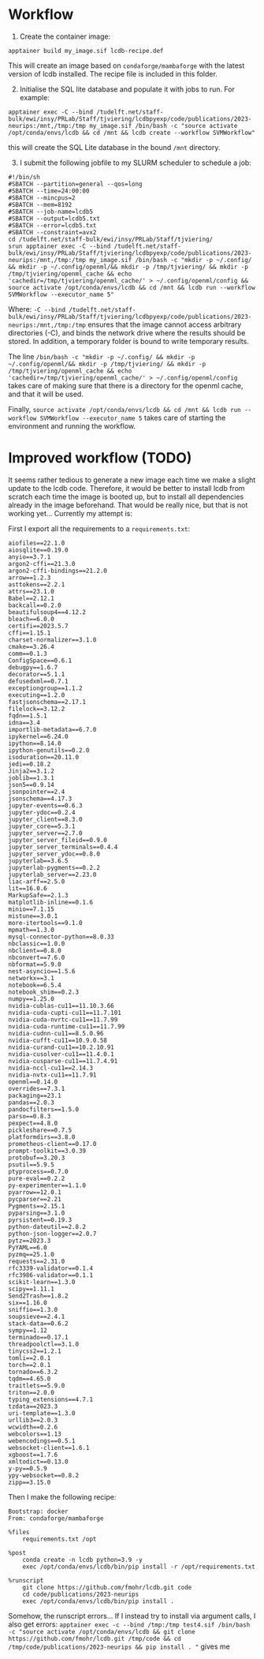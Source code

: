 # Workflow

1. Create the container image: 
```
apptainer build my_image.sif lcdb-recipe.def
```
This will create an image based on `condaforge/mambaforge` with the latest version of lcdb installed. The recipe file is included in this folder. 

2. Initialise the SQL lite database and populate it with jobs to run. For example:
```
apptainer exec -C --bind /tudelft.net/staff-bulk/ewi/insy/PRLab/Staff/tjviering/lcdbpyexp/code/publications/2023-neurips:/mnt,/tmp:/tmp my_image.sif /bin/bash -c "source activate /opt/conda/envs/lcdb && cd /mnt && lcdb create --workflow SVMWorkflow" 
```
this will create the SQL Lite database in the bound `/mnt` directory. 

3. I submit the following jobfile to my SLURM scheduler to schedule a job:
```
#!/bin/sh
#SBATCH --partition=general --qos=long
#SBATCH --time=24:00:00
#SBATCH --mincpus=2
#SBATCH --mem=8192
#SBATCH --job-name=lcdb5
#SBATCH --output=lcdb5.txt
#SBATCH --error=lcdb5.txt
#SBATCH --constraint=avx2
cd /tudelft.net/staff-bulk/ewi/insy/PRLab/Staff/tjviering/
srun apptainer exec -C --bind /tudelft.net/staff-bulk/ewi/insy/PRLab/Staff/tjviering/lcdbpyexp/code/publications/2023-neurips:/mnt,/tmp:/tmp my_image.sif /bin/bash -c "mkdir -p ~/.config/ && mkdir -p ~/.config/openml/&& mkdir -p /tmp/tjviering/ && mkdir -p /tmp/tjviering/openml_cache && echo 'cachedir=/tmp/tjviering/openml_cache/' > ~/.config/openml/config && source activate /opt/conda/envs/lcdb && cd /mnt && lcdb run --workflow SVMWorkflow --executor_name 5"
```

Where:
`-C --bind /tudelft.net/staff-bulk/ewi/insy/PRLab/Staff/tjviering/lcdbpyexp/code/publications/2023-neurips:/mnt,/tmp:/tmp`
ensures that the image cannot access arbitrary directories (-C), and binds the network drive where the results should be stored. In addition, a temporary folder is bound to write temporary results. 

The line 
`/bin/bash -c "mkdir -p ~/.config/ && mkdir -p ~/.config/openml/&& mkdir -p /tmp/tjviering/ && mkdir -p /tmp/tjviering/openml_cache && echo 'cachedir=/tmp/tjviering/openml_cache/' > ~/.config/openml/config`
 takes care of making sure that there is a directory for the openml cache, and that it will be used. 

Finally, `source activate /opt/conda/envs/lcdb && cd /mnt && lcdb run --workflow SVMWorkflow --executor_name 5` takes care of starting the environment and running the workflow. 

# Improved workflow (TODO)

It seems rather tedious to generate a new image each time we make a slight update to the lcdb code. Therefore, it would be better to install lcdb from scratch each time the image is booted up, but to install all dependencies already in the image beforehand. That would be really nice, but that is not working yet... Currently my attempt is:

First I export all the requirements to a `requirements.txt`:
```
aiofiles==22.1.0
aiosqlite==0.19.0
anyio==3.7.1
argon2-cffi==21.3.0
argon2-cffi-bindings==21.2.0
arrow==1.2.3
asttokens==2.2.1
attrs==23.1.0
Babel==2.12.1
backcall==0.2.0
beautifulsoup4==4.12.2
bleach==6.0.0
certifi==2023.5.7
cffi==1.15.1
charset-normalizer==3.1.0
cmake==3.26.4
comm==0.1.3
ConfigSpace==0.6.1
debugpy==1.6.7
decorator==5.1.1
defusedxml==0.7.1
exceptiongroup==1.1.2
executing==1.2.0
fastjsonschema==2.17.1
filelock==3.12.2
fqdn==1.5.1
idna==3.4
importlib-metadata==6.7.0
ipykernel==6.24.0
ipython==8.14.0
ipython-genutils==0.2.0
isoduration==20.11.0
jedi==0.18.2
Jinja2==3.1.2
joblib==1.3.1
json5==0.9.14
jsonpointer==2.4
jsonschema==4.17.3
jupyter-events==0.6.3
jupyter-ydoc==0.2.4
jupyter_client==8.3.0
jupyter_core==5.3.1
jupyter_server==2.7.0
jupyter_server_fileid==0.9.0
jupyter_server_terminals==0.4.4
jupyter_server_ydoc==0.8.0
jupyterlab==3.6.5
jupyterlab-pygments==0.2.2
jupyterlab_server==2.23.0
liac-arff==2.5.0
lit==16.0.6
MarkupSafe==2.1.3
matplotlib-inline==0.1.6
minio==7.1.15
mistune==3.0.1
more-itertools==9.1.0
mpmath==1.3.0
mysql-connector-python==8.0.33
nbclassic==1.0.0
nbclient==0.8.0
nbconvert==7.6.0
nbformat==5.9.0
nest-asyncio==1.5.6
networkx==3.1
notebook==6.5.4
notebook_shim==0.2.3
numpy==1.25.0
nvidia-cublas-cu11==11.10.3.66
nvidia-cuda-cupti-cu11==11.7.101
nvidia-cuda-nvrtc-cu11==11.7.99
nvidia-cuda-runtime-cu11==11.7.99
nvidia-cudnn-cu11==8.5.0.96
nvidia-cufft-cu11==10.9.0.58
nvidia-curand-cu11==10.2.10.91
nvidia-cusolver-cu11==11.4.0.1
nvidia-cusparse-cu11==11.7.4.91
nvidia-nccl-cu11==2.14.3
nvidia-nvtx-cu11==11.7.91
openml==0.14.0
overrides==7.3.1
packaging==23.1
pandas==2.0.3
pandocfilters==1.5.0
parso==0.8.3
pexpect==4.8.0
pickleshare==0.7.5
platformdirs==3.8.0
prometheus-client==0.17.0
prompt-toolkit==3.0.39
protobuf==3.20.3
psutil==5.9.5
ptyprocess==0.7.0
pure-eval==0.2.2
py-experimenter==1.1.0
pyarrow==12.0.1
pycparser==2.21
Pygments==2.15.1
pyparsing==3.1.0
pyrsistent==0.19.3
python-dateutil==2.8.2
python-json-logger==2.0.7
pytz==2023.3
PyYAML==6.0
pyzmq==25.1.0
requests==2.31.0
rfc3339-validator==0.1.4
rfc3986-validator==0.1.1
scikit-learn==1.3.0
scipy==1.11.1
Send2Trash==1.8.2
six==1.16.0
sniffio==1.3.0
soupsieve==2.4.1
stack-data==0.6.2
sympy==1.12
terminado==0.17.1
threadpoolctl==3.1.0
tinycss2==1.2.1
tomli==2.0.1
torch==2.0.1
tornado==6.3.2
tqdm==4.65.0
traitlets==5.9.0
triton==2.0.0
typing_extensions==4.7.1
tzdata==2023.3
uri-template==1.3.0
urllib3==2.0.3
wcwidth==0.2.6
webcolors==1.13
webencodings==0.5.1
websocket-client==1.6.1
xgboost==1.7.6
xmltodict==0.13.0
y-py==0.5.9
ypy-websocket==0.8.2
zipp==3.15.0
```

Then I make the following recipe:
```
Bootstrap: docker
From: condaforge/mambaforge

%files
	requirements.txt /opt

%post
    conda create -n lcdb python=3.9 -y
    exec /opt/conda/envs/lcdb/bin/pip install -r /opt/requirements.txt 
	
%runscript
	git clone https://github.com/fmohr/lcdb.git code
	cd code/publications/2023-neurips
    exec /opt/conda/envs/lcdb/bin/pip install . 
```
Somehow, the runscript errors... If I instead try to install via argument calls, I also get errors:
`apptainer exec -c --bind /tmp:/tmp test4.sif /bin/bash -c "source activate /opt/conda/envs/lcdb && git clone https://github.com/fmohr/lcdb.git /tmp/code && cd /tmp/code/publications/2023-neurips && pip install . "`
gives me 

